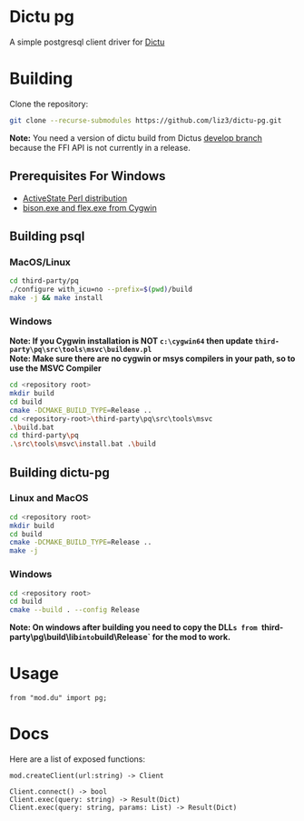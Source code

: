 # Dictu pg
A simple postgresql client driver for [Dictu](https://dictu-lang.com)

# Building
Clone the repository:
```sh
git clone --recurse-submodules https://github.com/liz3/dictu-pg.git
```

**Note:** You need a version of dictu build from Dictus [develop branch](https://github.com/dictu-lang/Dictu/tree/develop) because the FFI API is not currently in a release.

## Prerequisites For Windows
* [ActiveState Perl distribution](https://platform.activestate.com/ActiveState-Projects/ActiveState-Perl-5.36.0)
* [bison.exe and flex.exe from Cygwin](https://www.cygwin.com/install.html)

## Building psql
### MacOS/Linux
```sh
cd third-party/pq
./configure with_icu=no --prefix=$(pwd)/build
make -j && make install
```
### Windows
**Note: If you Cygwin installation is NOT `c:\cygwin64` then update `third-party\pq\src\tools\msvc\buildenv.pl`**  
**Note: Make sure there are no cygwin or msys compilers in your path, so to use the MSVC Compiler**
```sh
cd <repository root>
mkdir build
cd build
cmake -DCMAKE_BUILD_TYPE=Release ..
cd <repository-root>\third-party\pq\src\tools\msvc
.\build.bat
cd third-party\pq
.\src\tools\msvc\install.bat .\build
```

## Building dictu-pg
### Linux and MacOS
```sh
cd <repository root>
mkdir build
cd build
cmake -DCMAKE_BUILD_TYPE=Release ..
make -j
```
### Windows
```sh
cd <repository root>
cd build
cmake --build . --config Release
```
**Note: On windows after building you need to copy the DLL`s from `third-party\pg\build\lib` into `build\Release` for the mod to work.**

# Usage
`from "mod.du" import pg;`

# Docs
Here are a list of exposed functions:
```
mod.createClient(url:string) -> Client

Client.connect() -> bool
Client.exec(query: string) -> Result(Dict)
Client.exec(query: string, params: List) -> Result(Dict)
```